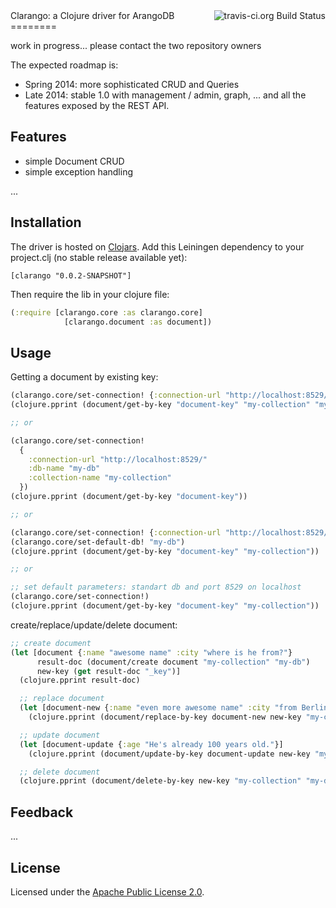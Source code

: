 <img src="https://travis-ci.org/edlich/clarango.png?branch=master" alt="travis-ci.org Build Status" title="Build Status" align="right" />
Clarango: a Clojure driver for ArangoDB
========

work in progress... please contact the two repository owners

The expected roadmap is:
* Spring 2014: more sophisticated CRUD and Queries
* Late 2014: stable 1.0 with management / admin, graph, ... and all the features exposed by the REST API.

## Features

* simple Document CRUD
* simple exception handling

...

## Installation

The driver is hosted on [Clojars](https://clojars.org/clarango). Add this Leiningen dependency to your project.clj (no stable release available yet):
```
[clarango "0.0.2-SNAPSHOT"]
```
Then require the lib in your clojure file:
``` Clojure
(:require [clarango.core :as clarango.core]
			[clarango.document :as document])
```

## Usage

Getting a document by existing key:

```clojure
(clarango.core/set-connection! {:connection-url "http://localhost:8529/"})
(clojure.pprint (document/get-by-key "document-key" "my-collection" "my-db"))

;; or

(clarango.core/set-connection! 
  {
    :connection-url "http://localhost:8529/"
    :db-name "my-db"
    :collection-name "my-collection"
  })
(clojure.pprint (document/get-by-key "document-key"))

;; or

(clarango.core/set-connection! {:connection-url "http://localhost:8529/"})
(clarango.core/set-default-db! "my-db")
(clojure.pprint (document/get-by-key "document-key" "my-collection"))

;; or

;; set default parameters: standart db and port 8529 on localhost
(clarango.core/set-connection!)
(clojure.pprint (document/get-by-key "document-key" "my-collection"))
```

create/replace/update/delete document:

```clojure
;; create document
(let [document {:name "awesome name" :city "where is he from?"}
      result-doc (document/create document "my-collection" "my-db")
      new-key (get result-doc "_key")]
  (clojure.pprint result-doc)

  ;; replace document
  (let [document-new {:name "even more awesome name" :city "from Berlin of course"}]
    (clojure.pprint (document/replace-by-key document-new new-key "my-collection" "my-db")))

  ;; update document
  (let [document-update {:age "He's already 100 years old."}]
    (clojure.pprint (document/update-by-key document-update new-key "my-collection" "my-db")))

  ;; delete document
  (clojure.pprint (document/delete-by-key new-key "my-collection" "my-db")))
```

## Feedback

...

## License

Licensed under the [Apache Public License 2.0](http://www.apache.org/licenses/LICENSE-2.0.html).

